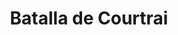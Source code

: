 ﻿---
title: "Batalla de Courtrai"
permalink: periodes_922.html
layout: periode
dataInici: 1302-07-11
sidebar: periodes
pares:
  - 298:
    title: "Baja Edad Media en Europa"
    dataInici: "(1000)"
    dataFi: "(1500)"

fills:
jocsPrincipals:
jocsEscenaris:
jocsEpoca:
  - title: "Men of Iron"
    bggId: 14683
    escenari: "Courtrai"
    dataInici: 
    dataFi: 

jocsEpocaEscenaris:
---
